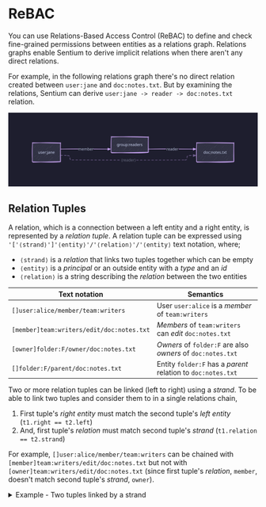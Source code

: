 # ReBAC

You can use Relations-Based Access Control (ReBAC) to define and check fine-grained permissions between
entities as a relations graph. Relations graphs enable Sentium to derive implicit relations when there
aren't any direct relations.

For example, in the following relations graph there's no direct relation created between `user:jane`
and `doc:notes.txt`. But by examining the relations, Sentium can derive `user:jane -> reader -> doc:notes.txt`
relation.

![Relations Graph #01](./assets/rebac-relations-graph-01.svg)


## Relation Tuples

A relation, which is a connection between a left entity and a right entity, is represented by a _relation
tuple_. A relation tuple can be expressed using `'['⟨strand⟩']'⟨entity⟩'/'⟨relation⟩'/'⟨entity⟩` text
notation, where;

- `⟨strand⟩` is a _relation_ that links two tuples together which can be empty
- `⟨entity⟩` is a _principal_ or an outside entity with a _type_ and an _id_
- `⟨relation⟩` is a string describing the _relation_ between the two entities

| Text notation | Semantics |
| ------------- | --------- |
| `[]user:alice/member/team:writers`        | User `user:alice` is a _member_ of `team:writers`            |
| `[member]team:writers/edit/doc:notes.txt` | _Members_ of `team:writers` can _edit_ `doc:notes.txt`       |
| `[owner]folder:F/owner/doc:notes.txt`     | _Owners_ of `folder:F` are also _owners_ of `doc:notes.txt`  |
| `[]folder:F/parent/doc:notes.txt`         | Entity `folder:F` has a _parent_ relation to `doc:notes.txt` |

Two or more relation tuples can be linked (left to right) using a _strand_. To be able to link two tuples
and consider them to in a single relations chain,

1. First tuple's _right entity_ must match the second tuple's _left entity_ (`t1.right == t2.left`)
2. And, first tuple's _relation_ must match second tuple's _strand_ (`t1.relation == t2.strand`)

For example, `[]user:alice/member/team:writers` can be chained with `[member]team:writers/edit/doc:notes.txt`
but not with `[owner]team:writers/edit/doc:notes.txt` (since first tuple's _relation_, `member`, doesn't
match second tuple's _strand_, `owner`).

<details>
<summary>Example - Two tuples linked by a strand</summary>

![Strand Example](./assets/rebac-strand-example.svg)
</details>
